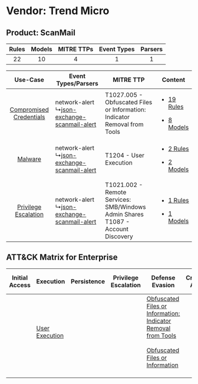 Vendor: Trend Micro
===================
Product: ScanMail
-----------------
| Rules | Models | MITRE TTPs | Event Types | Parsers |
|:-----:|:------:|:----------:|:-----------:|:-------:|
|  22   |   10   |     4      |      1      |    1    |

|    Use-Case    | Event Types/Parsers    | MITRE TTP    | Content    |
|:----:| ---- | ---- | ---- |
| [Compromised Credentials](../../../UseCases/uc_compromised_credentials.md) |  network-alert<br> ↳[json-exchange-scanmail-alert](Ps/pC_jsonexchangescanmailalert.md)<br> | T1027.005 - Obfuscated Files or Information: Indicator Removal from Tools<br>          | [<ul><li>19 Rules</li></ul><ul><li>8 Models</li></ul>](RM/r_m_trend_micro_scanmail_Compromised_Credentials.md) |
|    [Malware](../../../UseCases/uc_malware.md)    |  network-alert<br> ↳[json-exchange-scanmail-alert](Ps/pC_jsonexchangescanmailalert.md)<br> | T1204 - User Execution<br>    | [<ul><li>2 Rules</li></ul><ul><li>2 Models</li></ul>](RM/r_m_trend_micro_scanmail_Malware.md)    |
|    [Privilege Escalation](../../../UseCases/uc_privilege_escalation.md)    |  network-alert<br> ↳[json-exchange-scanmail-alert](Ps/pC_jsonexchangescanmailalert.md)<br> | T1021.002 - Remote Services: SMB/Windows Admin Shares<br>T1087 - Account Discovery<br> | [<ul><li>1 Rules</li></ul><ul><li>1 Models</li></ul>](RM/r_m_trend_micro_scanmail_Privilege_Escalation.md)     |

ATT&CK Matrix for Enterprise
----------------------------
| Initial Access | Execution                                                           | Persistence | Privilege Escalation | Defense Evasion                                                                                                                                                                                            | Credential Access | Discovery                                                              | Lateral Movement                                                                                                                                                       | Collection | Command and Control | Exfiltration | Impact |
| -------------- | ------------------------------------------------------------------- | ----------- | -------------------- | ---------------------------------------------------------------------------------------------------------------------------------------------------------------------------------------------------------- | ----------------- | ---------------------------------------------------------------------- | ---------------------------------------------------------------------------------------------------------------------------------------------------------------------- | ---------- | ------------------- | ------------ | ------ |
|                | [User Execution](https://attack.mitre.org/techniques/T1204)<br><br> |             |                      | [Obfuscated Files or Information: Indicator Removal from Tools](https://attack.mitre.org/techniques/T1027/005)<br><br>[Obfuscated Files or Information](https://attack.mitre.org/techniques/T1027)<br><br> |                   | [Account Discovery](https://attack.mitre.org/techniques/T1087)<br><br> | [Remote Services](https://attack.mitre.org/techniques/T1021)<br><br>[Remote Services: SMB/Windows Admin Shares](https://attack.mitre.org/techniques/T1021/002)<br><br> |            |                     |              |        |